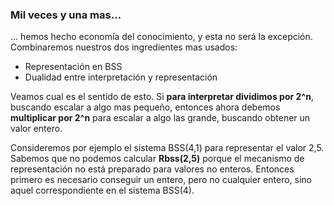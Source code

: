 ### Mil veces y una mas...

... hemos hecho economía del conocimiento, y esta no será la excepción.  Combinaremos nuestros dos ingredientes mas usados:

* Representación en BSS
* Dualidad entre interpretación y representación

Veamos cual es el sentido de esto. Si **para interpretar dividimos por 2^n**, buscando escalar a algo mas pequeño, entonces ahora debemos **multiplicar por 2^n** para escalar a algo las grande, buscando obtener un valor entero.

Consideremos por ejemplo el sistema BSS(4,1) para representar el valor 2,5. Sabemos que no podemos calcular **Rbss(2,5)** porque el mecanismo de representación no está preparado para valores no enteros. Entonces primero es necesario conseguir un entero, pero no cualquier entero, sino aquel correspondiente en el sistema BSS(4).


